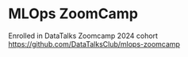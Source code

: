 # MLOps ZoomCamp
 Enrolled in DataTalks Zoomcamp 2024 cohort https://github.com/DataTalksClub/mlops-zoomcamp
 
